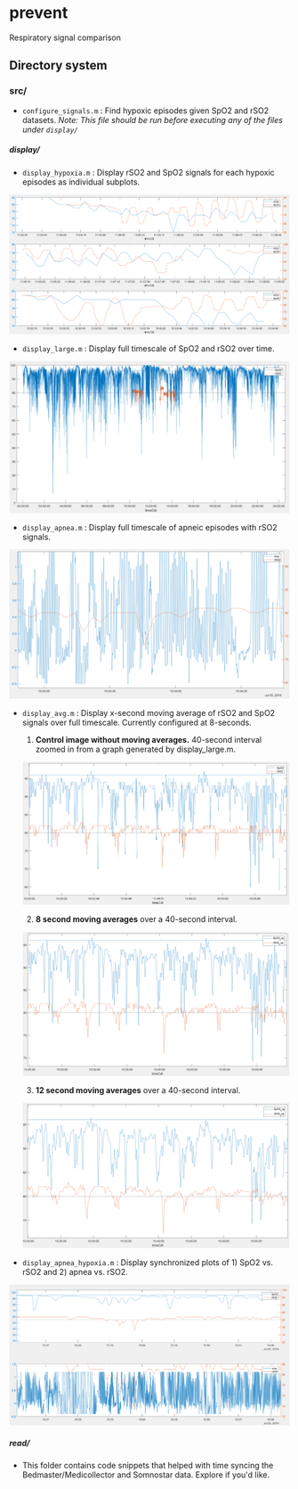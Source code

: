 # prevent
Respiratory signal comparison

## Directory system

### src/

* `configure_signals.m` : Find hypoxic episodes given SpO2 and rSO2 datasets. _Note: This file should be run before executing any of the files under `display/`_

##### display/

* `display_hypoxia.m` : Display rSO2 and SpO2 signals for each hypoxic episodes as individual subplots.

![Example display_hypoxia.m generated graph](/supplemental/display_hypoxia.png)

* `display_large.m` : Display full timescale of SpO2 and rSO2 over time.

![Example display_large.m generated graph](/supplemental/display_large.png)

* `display_apnea.m` : Display full timescale of apneic episodes with rSO2  signals.

![Example display_apnea.m generated graph](/supplemental/display_apnea.png)

* `display_avg.m` : Display x-second moving average of rSO2 and SpO2 signals over full timescale. Currently configured at 8-seconds.

   1. **Control image without moving averages.** 40-second interval zoomed in from a graph generated by display_large.m.

   ![Control for display average, generated from display_large.m](/supplemental/display_large_avgctrl.png)

   2. **8 second moving averages** over a 40-second interval.

   ![8-second moving averages generated from display_avg.m](/supplemental/display_avg_8s.png)

   3. **12 second moving averages** over a 40-second interval.

   ![12 second moving averages generated from display_avg.m](/supplemental/display_avg_12s.png)

* `display_apnea_hypoxia.m` : Display synchronized plots of 1) SpO2 vs. rSO2 and 2) apnea vs. rSO2.

![Example display_apnea_hypoxia.m generated graph](/supplemental/display_apnea_hypoxia.png)

##### read/

* This folder contains code snippets that helped with time syncing the Bedmaster/Medicollector and Somnostar data. Explore if you'd like.
